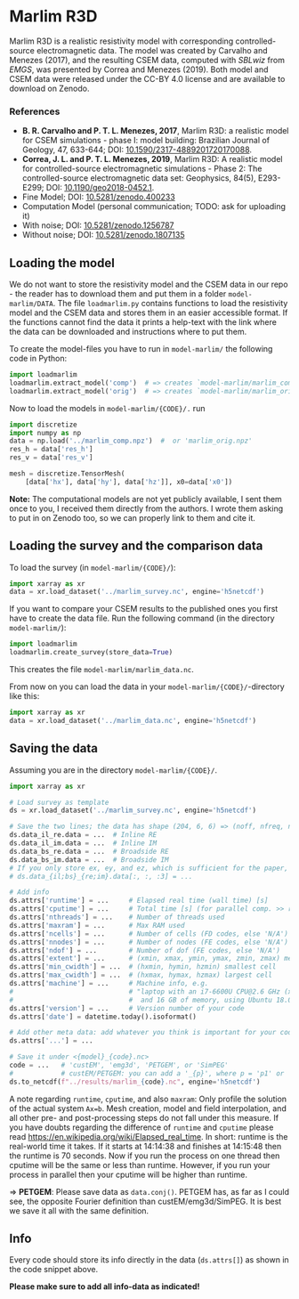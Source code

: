 # Marlim R3D

Marlim R3D is a realistic resistivity model with corresponding
controlled-source electromagnetic data. The model was created by Carvalho and
Menezes (2017), and the resulting CSEM data, computed with *SBLwiz* from
*EMGS*, was presented by Correa and Menezes (2019). Both model and CSEM data
were released under the CC-BY 4.0 license and are available to download on
Zenodo.


### References

- **B. R. Carvalho and P. T. L. Menezes, 2017**, Marlim R3D: a realistic model
  for CSEM simulations - phase I: model building: Brazilian Journal of Geology,
  47, 633-644; DOI:
  [10.1590/2317-4889201720170088](https://doi.org/10.1590/2317-4889201720170088).
- **Correa, J. L. and P. T. L. Menezes, 2019**, Marlim R3D: A realistic model
  for controlled-source electromagnetic simulations - Phase 2: The
  controlled-source electromagnetic data set: Geophysics, 84(5), E293-E299;
  DOI: [10.1190/geo2018-0452.1](https://doi.org/10.1190/geo2018-0452.1).
- Fine Model;
  DOI: [10.5281/zenodo.400233](https://doi.org/10.5281/zenodo.400233)
- Computation Model (personal communication; TODO: ask for uploading it)
- With noise;
  DOI: [10.5281/zenodo.1256787](https://doi.org/10.5281/zenodo.1256787)
- Without noise;
  DOI: [10.5281/zenodo.1807135](https://doi.org/10.5281/zenodo.1807135)


## Loading the model

We do not want to store the resistivity model and the CSEM data in our repo -
the reader has to download them and put them in a folder `model-marlim/DATA`.
The file `loadmarlim.py` contains functions to load the resistivity model and
the CSEM data and stores them in an easier accessible format. If the functions
cannot find the data it prints a help-text with the link where the data can be
downloaded and instructions where to put them.

To create the model-files you have to run in `model-marlim/` the following
code in Python:
```python
import loadmarlim
loadmarlim.extract_model('comp')  # => creates `model-marlim/marlim_comp.pnz`
loadmarlim.extract_model('orig')  # => creates `model-marlim/marlim_orig.npz`
```

Now to load the models in `model-marlim/{CODE}/.` run
```python
import discretize
import numpy as np
data = np.load('../marlim_comp.npz')  #  or 'marlim_orig.npz'
res_h = data['res_h']
res_v = data['res_v']

mesh = discretize.TensorMesh(
    [data['hx'], data['hy'], data['hz']], x0=data['x0'])
```

**Note:** The computational models are not yet publicly available, I sent them
once to you, I received them directly from the authors. I wrote them asking to
put in on Zenodo too, so we can properly link to them and cite it.


## Loading the survey and the comparison data

To load the survey (in `model-marlim/{CODE}/`):
```python
import xarray as xr
data = xr.load_dataset('../marlim_survey.nc', engine='h5netcdf')
```

If you want to compare your CSEM results to the published ones you first have
to create the data file. Run the following command (in the directory
`model-marlim/`):
```python
import loadmarlim
loadmarlim.create_survey(store_data=True)
```
This creates the file `model-marlim/marlim_data.nc`.

From now on you can load the data in your `model-marlim/{CODE}/`-directory like
this:
```python
import xarray as xr
data = xr.load_dataset('../marlim_data.nc', engine='h5netcdf')
```


## Saving the data

Assuming you are in the directory `model-marlim/{CODE}/`.
```python
import xarray as xr

# Load survey as template
ds = xr.load_dataset('../marlim_survey.nc', engine='h5netcdf')

# Save the two lines; the data has shape (204, 6, 6) => (noff, nfreq, ncomp)
ds.data_il_re.data = ...  # Inline RE
ds.data_il_im.data = ...  # Inline IM
ds.data_bs_re.data = ...  # Broadside RE
ds.data_bs_im.data = ...  # Broadside IM
# If you only store ex, ey, and ez, which is sufficient for the paper, do
# ds.data_{il;bs}_{re;im}.data[:, :, :3] = ...

# Add info
ds.attrs['runtime'] = ...     # Elapsed real time (wall time) [s]
ds.attrs['cputime'] = ...     # Total time [s] (for parallel comp. >> runtime)
ds.attrs['nthreads'] = ...    # Number of threads used
ds.attrs['maxram'] = ...      # Max RAM used
ds.attrs['ncells'] = ...      # Number of cells (FD codes, else 'N/A')
ds.attrs['nnodes'] = ...      # Number of nodes (FE codes, else 'N/A')
ds.attrs['ndof'] = ...        # Number of dof (FE codes, else 'N/A')
ds.attrs['extent'] = ...      # (xmin, xmax, ymin, ymax, zmin, zmax) mesh ext.
ds.attrs['min_cwidth'] = ...  # (hxmin, hymin, hzmin) smallest cell
ds.attrs['max_cwidth'] = ...  # (hxmax, hymax, hzmax) largest cell
ds.attrs['machine'] = ...     # Machine info, e.g.
#                             # "laptop with an i7-6600U CPU@2.6 GHz (x4)
#                             #  and 16 GB of memory, using Ubuntu 18.04"
ds.attrs['version'] = ...     # Version number of your code
ds.attrs['date'] = datetime.today().isoformat()

# Add other meta data: add whatever you think is important for your code
ds.attrs['...'] = ...

# Save it under <{model}_{code}.nc>
code = ...   # 'custEM', 'emg3d', 'PETGEM', or 'SimPEG'
#            # custEM/PETGEM: you can add a '_{p}', where p = 'p1' or 'p2'
ds.to_netcdf(f"../results/marlim_{code}.nc", engine='h5netcdf')
```

A note regarding `runtime`, `cputime`, and also `maxram`: Only profile the
solution of the actual system `Ax=b`. Mesh creation, model and field
interpolation, and all other pre- and post-processing steps do not fall under
this measure. If you have doubts regarding the difference of `runtime` and
`cputime` please read https://en.wikipedia.org/wiki/Elapsed_real_time. In
short: runtime is the real-world time it takes. If it starts at 14:14:38 and
finishes at 14:15:48 then the runtime is 70 seconds. Now if you run the process
on one thread then cputime will be the same or less than runtime. However, if
you run your process in parallel then your cputime will be higher than runtime.

=> **PETGEM**: Please save data as `data.conj()`. PETGEM has, as far as I could
see, the opposite Fourier definition than custEM/emg3d/SimPEG. It is best we
save it all with the same definition.


## Info

Every code should store its info directly in the data (`ds.attrs[]`) as shown
in the code snippet above.

**Please make sure to add all info-data as indicated!**
